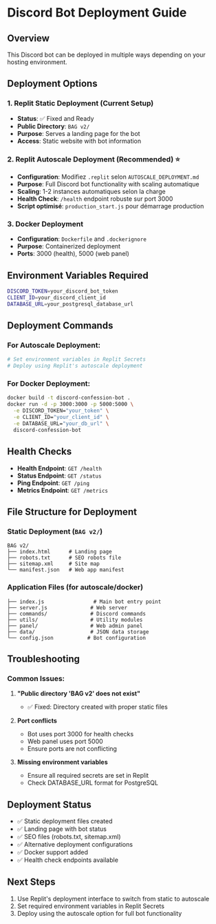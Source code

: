 # Discord Bot Deployment Guide

## Overview
This Discord bot can be deployed in multiple ways depending on your hosting environment.

## Deployment Options

### 1. Replit Static Deployment (Current Setup)
- **Status**: ✅ Fixed and Ready
- **Public Directory**: `BAG v2/`
- **Purpose**: Serves a landing page for the bot
- **Access**: Static website with bot information

### 2. Replit Autoscale Deployment (Recommended) ⭐
- **Configuration**: Modifiez `.replit` selon `AUTOSCALE_DEPLOYMENT.md`
- **Purpose**: Full Discord bot functionality with scaling automatique
- **Scaling**: 1-2 instances automatiques selon la charge
- **Health Check**: `/health` endpoint robuste sur port 3000
- **Script optimisé**: `production_start.js` pour démarrage production

### 3. Docker Deployment
- **Configuration**: `Dockerfile` and `.dockerignore`
- **Purpose**: Containerized deployment
- **Ports**: 3000 (health), 5000 (web panel)

## Environment Variables Required

```bash
DISCORD_TOKEN=your_discord_bot_token
CLIENT_ID=your_discord_client_id
DATABASE_URL=your_postgresql_database_url
```

## Deployment Commands

### For Autoscale Deployment:
```bash
# Set environment variables in Replit Secrets
# Deploy using Replit's autoscale deployment
```

### For Docker Deployment:
```bash
docker build -t discord-confession-bot .
docker run -d -p 3000:3000 -p 5000:5000 \
  -e DISCORD_TOKEN="your_token" \
  -e CLIENT_ID="your_client_id" \
  -e DATABASE_URL="your_db_url" \
  discord-confession-bot
```

## Health Checks
- **Health Endpoint**: `GET /health`
- **Status Endpoint**: `GET /status`
- **Ping Endpoint**: `GET /ping`
- **Metrics Endpoint**: `GET /metrics`

## File Structure for Deployment

### Static Deployment (`BAG v2/`)
```
BAG v2/
├── index.html      # Landing page
├── robots.txt      # SEO robots file
├── sitemap.xml     # Site map
└── manifest.json   # Web app manifest
```

### Application Files (for autoscale/docker)
```
├── index.js                # Main bot entry point
├── server.js              # Web server
├── commands/              # Discord commands
├── utils/                 # Utility modules
├── panel/                 # Web admin panel
├── data/                  # JSON data storage
└── config.json           # Bot configuration
```

## Troubleshooting

### Common Issues:
1. **"Public directory 'BAG v2' does not exist"**
   - ✅ Fixed: Directory created with proper static files

2. **Port conflicts**
   - Bot uses port 3000 for health checks
   - Web panel uses port 5000
   - Ensure ports are not conflicting

3. **Missing environment variables**
   - Ensure all required secrets are set in Replit
   - Check DATABASE_URL format for PostgreSQL

## Deployment Status
- ✅ Static deployment files created
- ✅ Landing page with bot status
- ✅ SEO files (robots.txt, sitemap.xml)
- ✅ Alternative deployment configurations
- ✅ Docker support added
- ✅ Health check endpoints available

## Next Steps
1. Use Replit's deployment interface to switch from static to autoscale
2. Set required environment variables in Replit Secrets
3. Deploy using the autoscale option for full bot functionality